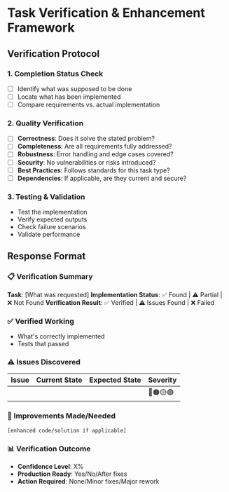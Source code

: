 # Task Verification & Enhancement Framework

## Verification Protocol

### 1. Completion Status Check
- [ ] Identify what was supposed to be done
- [ ] Locate what has been implemented
- [ ] Compare requirements vs. actual implementation

### 2. Quality Verification
- [ ] **Correctness**: Does it solve the stated problem?
- [ ] **Completeness**: Are all requirements fully addressed?
- [ ] **Robustness**: Error handling and edge cases covered?
- [ ] **Security**: No vulnerabilities or risks introduced?
- [ ] **Best Practices**: Follows standards for this task type?
- [ ] **Dependencies**: If applicable, are they current and secure?

### 3. Testing & Validation
- Test the implementation
- Verify expected outputs
- Check failure scenarios
- Validate performance

## Response Format

### 📋 Verification Summary
**Task**: [What was requested]
**Implementation Status**: ✅ Found | ⚠️ Partial | ❌ Not Found
**Verification Result**: ✅ Verified | ⚠️ Issues Found | ❌ Failed

### ✅ Verified Working
- What's correctly implemented
- Tests that passed

### ⚠️ Issues Discovered
| Issue | Current State | Expected State | Severity |
|-------|--------------|----------------|----------|
| | | | 🔴🟠🟡🟢 |

### 🔧 Improvements Made/Needed
```[enhanced code/solution if applicable]```

### 📊 Verification Outcome
- **Confidence Level**: X%
- **Production Ready**: Yes/No/After fixes
- **Action Required**: None/Minor fixes/Major rework
